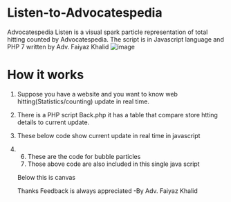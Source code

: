 # Listen-to-Advocatespedia
Advocatespedia Listen is a visual spark particle representation of total hitting counted by Advocatespedia. The script is in Javascript language and PHP 7 written by Adv. Faiyaz Khalid
![image](https://user-images.githubusercontent.com/15283416/132361029-ed8dd979-1682-4c01-a7da-80a5be9c0fb6.png)

# How it works
1. Suppose you have a website and you want to know web hitting(Statistics/counting) update in real time. 
2. There is a PHP script Back.php it has a table that compare store htting details to current update.
3. These below code show current update in real time in javascript
4. <script>
5. var timeout = setInterval(checkUpdate, 2000);    
function checkUpdate()
{
    $.post("back.php", function(data, status)
    {
       if (data.toString()=="true")
       {
  //add anything here 
  //so i added random music tone javacript code: On every change or update random tone will be played automatically.
          playRandomSound();
  //secondly i wanted to show visual representation particles so i found bubble particle code from codepen site and added here  
  // Create initial bubbles: On every change or update random bubble particle will be visualised automatically.
    for (var i = 0; i < maxCount; i++) {
        new Bubble();
    }
  //finished
  
      }
    });
}
</script>

6. These are the code for bubble particles
7. Those above code are also included in this single java script  
 <script type="text/javascript">
  (function() {
    "use strict";

 
    // Canvas things
    var canvas = document.getElementById('canvas'),
        ctx = canvas.getContext('2d'),
        canvasWidth = canvas.width = window.innerWidth,
        canvasHeight = canvas.height = window.innerHeight;

    // Mouse things
    var mouseX,
        mouseY,
        pop = false,
        attract = false;

    // Check if mouse event is over a bubble
    var mouseOver = function(x, y, radius) {
        var diffX = mouseX - x;
        var diffY = mouseY - y;

        if (diffX < radius && diffX > (radius * -1) && diffY < radius && diffY > (radius * -1)) {
            return true;
        }

        return false;
    }

    // Used for randomizing everything
    var randomNum = function (min, max) {
        return Math.floor(Math.random() * (max - min + 1)) + min;
    };

    // Used for changing settings with a random number
    var changeSettings = function(setting, min, max, prob) {
        var chance = randomNum(0, prob);

        if(setting < min || chance === 1) {
            return 1;
        } else if (setting > max || chance === 2) {
            return -1;
        } else {
            return 0;
        }
    };

    // Bubble config
    var bubbles = [], // Holds all the bubbles as objects
        count = 0, // Bubble count
        maxCount = 1, // Max bubbles to render on start
        maxSize = 100,
        minSize = 5,
        minSpeed = 5,
        maxSpeed = 10,
        bgcolor = 'hsl(235,60%,13%)', // Canvas bg
        colors = [ // Color palette
            { color1 : '#fa4c2b', color2 : '#6aff6e'},
            { color1 : '#ffff82', color2 : '#ffce72'},
            { color1 : '#fa4c2b', color2 : '#0bfcff'}
        ];

    // Bubble constructor
    var Bubble = function(x, y, size) {
        this.id = count+1;
        this.x = x || randomNum(0, canvasWidth);
        this.y =  y || randomNum(0, canvasHeight);
        this.radius = size || randomNum(minSize, maxSize);
        this.color = colors[randomNum(0,colors.length-1)];

        this.speed = randomNum(minSpeed, maxSpeed)/10;
        this.speedBackup = this.speed;
        this.directionX = randomNum(-1,1) || 1;
        this.directionY = randomNum(-1,1) || 1;
        this.flicker = 0;

        count++; // Number bubbles
        bubbles[count] = this; // Add to main object
    };
  
    // When popping a bubble
    Bubble.prototype.destroy = function() {
        // Generate number of smaller bubbles based on radius
        var popCount = this.radius/10 > 0 ? this.radius/10 : 2;

        // Generate smaller bubbles, size based on radius
        for(var i = 0; i < popCount; i++) {
            new Bubble(this.x, this.y, randomNum(this.radius/4,this.radius/2));
        }
        
        // Make popped bubble smaller and change color
        this.radius = randomNum(this.radius/4,this.radius/2);
        this.color = colors[randomNum(0,colors.length-1)];
    };

    // Bubble drawing animation
    Bubble.prototype.draw = function() {

        // Reset speed
        this.speed = this.speedBackup;

        // If mouse is held down & bubble is within 200px of mouse
        if (attract === true && mouseOver(this.x,this.y,200)) {
            var moveTowardMouse = randomNum(0,15); // Chance of being attracted by mouse
            if(moveTowardMouse === 5){
                this.directionX = mouseX - this.x > 0 ? 1 : -1;
            } else if (moveTowardMouse === 1) {
                this.directionY = mouseY - this.y > 0 ? 1 : -1;
            }

            this.speed = 1.25; // Speed up
        }

        // Move bubbles
        this.x += this.speed * this.directionX;
        this.y += this.speed * this.directionY;

        // Change radius
        this.radius += changeSettings(this.radius, minSize, maxSize, 15);

        // Draw the bubbles
        ctx.save();
        ctx.globalCompositeOperation = 'color-dodge';
        ctx.beginPath();

        var gradient = ctx.createRadialGradient(this.x, this.y, 0, this.x, this.y, this.radius);
        gradient.addColorStop(0, this.color.color1);
        gradient.addColorStop(0.5, this.color.color2);
        gradient.addColorStop(1, 'rgba(250,76,43,0)');

        ctx.arc(this.x, this.y, this.radius, 0, Math.PI*2, true);
        ctx.fillStyle = gradient;
        ctx.fill();
        ctx.closePath();
        ctx.restore();

        // Pop bubbles if mouse coords match
        if(pop === true && mouseOver(this.x,this.y,this.radius)) {
            bubbles[this.id].destroy();
            pop = false;
        }

    };

  

    // Call animation
    var animate = function() {

        // Clear canvas and fill with background color
        ctx.fillStyle = bgcolor;
        ctx.fillRect(0, 0, canvasWidth, canvasHeight);

        // Draw bubbles
        for (var i = 1; i <= count; i++) {
            bubbles[i].draw();
        }

        requestAnimationFrame(animate);

    };

    requestAnimationFrame(animate);

    // Click to add new bubble

        canvas.addEventListener('mouseover', function () {
        new Bubble(e.pageX, e.pageY);
    });

  
       // Sets mouse coords for popping bubbles
    canvas.addEventListener('contextmenu',function(e){
        mouseX = e.pageX;
        mouseY = e.pageY;
        pop = true;
        e.preventDefault();
    });

    // Attract bubbles
    var startAttracting;
  
    canvas.addEventListener('mousedown',function(e){
        mouseX = e.pageX;
        mouseY = e.pageY;
      
        // Wait 0.5s before attracting bubbles
        clearTimeout(startAttracting);
        startAttracting = setTimeout(function(){
            return attract = true;
        }, 500);
    });

    // If mouse held down, update coords as the mouse moves
    canvas.addEventListener('mousemove',function(e){
        if(attract) {
            mouseX = e.pageX;
            mouseY = e.pageY;
        }
    });


    
    // Clear attract
    canvas.addEventListener('mouseup',function(e){
        clearTimeout(startAttracting);
        attract = false;
    });
  
    // Resize canvas with window resize
    var resizing;

    window.addEventListener('resize', function(){
        clearTimeout(resizing);
        resizing = setTimeout(function(){
          canvasWidth = canvas.width = window.innerWidth;
          canvasHeight = canvas.height = window.innerHeight;
        }, 500);
    });


    


var timeout = setInterval(checkUpdate, 2000);    
function checkUpdate()
{
    $.post("back.php", function(data, status)
    {
       if (data.toString()=="true")
       {
          playRandomSound();
    
     // Create initial bubbles
    for (var i = 0; i < maxCount; i++) {
        new Bubble();
    }



       }
    });
}

}());

function playRandomSound()
{
  var pattern = [],
    tone;
  pattern.push(Math.floor(Math.random() * 58));
  tone = "#sound" + pattern[0];
  //$(tone).trigger('play');  //uncomment to play
  //$(tone).get(0).play();    //uncomment to play
  $(tone)[0].play();          //comment to turn off
}
    audio.play();
    
    
</script> 
Below this is canvas
   <canvas id="canvas"></canvas>
   
 Thanks
 Feedback is always appreciated 
 -By Adv. Faiyaz Khalid  
